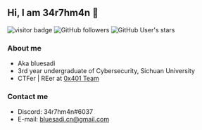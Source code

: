 ##  Hi, I am 34r7hm4n 👋

![visitor badge](https://visitor-badge.glitch.me/badge?page_id=bluesadi.bluesadi)
![GitHub followers](https://img.shields.io/github/followers/bluesadi?style=social)   ![GitHub User's stars](https://img.shields.io/github/stars/bluesadi?style=social)

### About me
- Aka bluesadi
- 3rd year undergraduate of Cybersecurity, Sichuan University
- CTFer | REer at [0x401 Team](https://0x401.com/)

### Contact me
- Discord: 34r7hm4n#6037
- E-mail: bluesadi.cn@gmail.com
